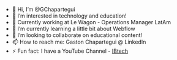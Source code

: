 - 👋 Hi, I’m @GChapartegui
- 👀 I’m interested in technology and education!
- 💼 Currently working at Le Wagon - Operations Manager LatAm
- 🌱 I’m currently learning a little bit about Webflow
- 💞️ I’m looking to collaborate on educational content!
- 📫 How to reach me: Gaston Chapartegui @ LinkedIn
- ⚡ Fun fact: I have a YouTube Channel - [IBtech](https://www.youtube.com/@ibtechteam)

<!---
GChapartegui/GChapartegui is a ✨ special ✨ repository because its `README.md` (this file) appears on your GitHub profile.
You can click the Preview link to take a look at your changes.
--->
